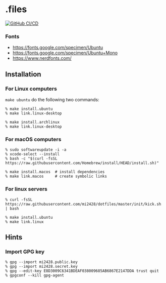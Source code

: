 # .files
[![GitHub CI/CD](https://github.com/mi2428/dotfiles/actions/workflows/build.yml/badge.svg)](https://github.com/mi2428/dotfiles/actions/workflows/build.yml)

### Fonts

* https://fonts.google.com/specimen/Ubuntu
* https://fonts.google.com/specimen/Ubuntu+Mono
* https://www.nerdfonts.com/

## Installation

### For Linux computers


`make ubuntu` do the following two commands:

```
% make install.ubuntu
% make link.linux-desktop
```

```
% make install.archlinux
% make link.linux-desktop
```

### For macOS computers

```
% sudo softwareupdate -i -a
% xcode-select --install
% bash -c "$(curl -fsSL https://raw.githubusercontent.com/Homebrew/install/HEAD/install.sh)"
```

```
% make install.macos  # install dependencies
% make link.macos     # create symbolic links
```

### For linux servers

```
% curl -fsSL https://raw.githubusercontent.com/mi2428/dotfiles/master/init/kick.sh | bash
```

```
% make install.ubuntu
% make link.linux
```

## Hints

### Import GPG key

```
% gpg --import mi2428.public.key
% gpg --import mi2428.secret.key
% gpg --edit-key E8D3009C6341BDEAF038009685AB6867E2147DDA trust quit
% gpgconf --kill gpg-agent
```
